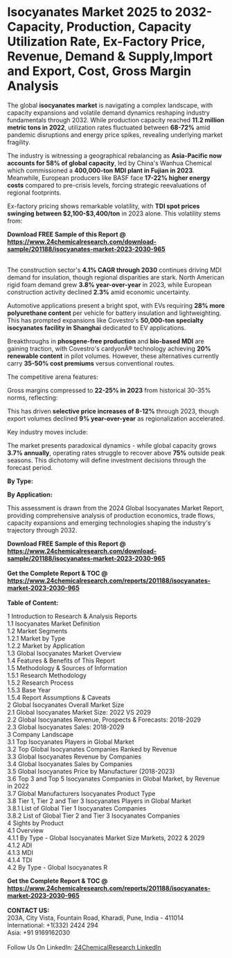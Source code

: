 <h1>Isocyanates Market 2025 to 2032- Capacity, Production, Capacity Utilization Rate, Ex-Factory Price, Revenue, Demand &amp; Supply,Import and Export, Cost, Gross Margin Analysis</h1><p>The global <strong>isocyanates market</strong> is navigating a complex landscape, with capacity expansions and volatile demand dynamics reshaping industry fundamentals through 2032. While production capacity reached <strong>11.2 million metric tons in 2022</strong>, utilization rates fluctuated between <strong>68-72%</strong> amid pandemic disruptions and energy price spikes, revealing underlying market fragility.</p><p>The industry is witnessing a geographical rebalancing as <strong>Asia-Pacific now accounts for 58% of global capacity</strong>, led by China's Wanhua Chemical which commissioned a <strong>400,000-ton MDI plant in Fujian in 2023</strong>. Meanwhile, European producers like BASF face <strong>17-22% higher energy costs</strong> compared to pre-crisis levels, forcing strategic reevaluations of regional footprints.</p><p>Ex-factory pricing shows remarkable volatility, with <strong>TDI spot prices swinging between $2,100-$3,400/ton</strong> in 2023 alone. This volatility stems from:</p><div><b>Download FREE Sample of this Report @ 
            <a href="https://www.24chemicalresearch.com/download-sample/201188/isocyanates-market-2023-2030-965">
            https://www.24chemicalresearch.com/download-sample/201188/isocyanates-market-2023-2030-965</a></b></div><br><p>The construction sector's <strong>4.1% CAGR through 2030</strong> continues driving MDI demand for insulation, though regional disparities are stark. North American rigid foam demand grew <strong>3.8% year-over-year</strong> in 2023, while European construction activity declined <strong>2.3%</strong> amid economic uncertainty.</p><p>Automotive applications present a bright spot, with EVs requiring <strong>28% more polyurethane content</strong> per vehicle for battery insulation and lightweighting. This has prompted expansions like Covestro's <strong>50,000-ton specialty isocyanates facility in Shanghai</strong> dedicated to EV applications.</p><p>Breakthroughs in <strong>phosgene-free production</strong> and <strong>bio-based MDI</strong> are gaining traction, with Covestro's cardyonÂ® technology achieving <strong>20% renewable content</strong> in pilot volumes. However, these alternatives currently carry <strong>35-50% cost premiums</strong> versus conventional routes.</p><p>The competitive arena features:</p><p>Gross margins compressed to <strong>22-25% in 2023</strong> from historical 30-35% norms, reflecting:</p><p>This has driven <strong>selective price increases of 8-12%</strong> through 2023, though export volumes declined <strong>9% year-over-year</strong> as regionalization accelerated.</p><p>Key industry moves include:</p><p>The market presents paradoxical dynamics - while global capacity grows <strong>3.7% annually</strong>, operating rates struggle to recover above <strong>75%</strong> outside peak seasons. This dichotomy will define investment decisions through the forecast period.</p><p><strong>By Type:</strong></p><p><strong>By Application:</strong></p><p>This assessment is drawn from the 2024 Global Isocyanates Market Report, providing comprehensive analysis of production economics, trade flows, capacity expansions and emerging technologies shaping the industry's trajectory through 2032.</p><div><b>Download FREE Sample of this Report @ 
            <a href="https://www.24chemicalresearch.com/download-sample/201188/isocyanates-market-2023-2030-965">
            https://www.24chemicalresearch.com/download-sample/201188/isocyanates-market-2023-2030-965</a></b></div><br><div><b>Get the Complete Report & TOC @ 
            <a href="https://www.24chemicalresearch.com/reports/201188/isocyanates-market-2023-2030-965">
            https://www.24chemicalresearch.com/reports/201188/isocyanates-market-2023-2030-965</a></b></div><br>
            <b>Table of Content:</b><p>1 Introduction to Research & Analysis Reports<br />
    1.1 Isocyanates Market Definition<br />
    1.2 Market Segments<br />
        1.2.1 Market by Type<br />
        1.2.2 Market by Application<br />
    1.3 Global Isocyanates Market Overview<br />
    1.4 Features & Benefits of This Report<br />
    1.5 Methodology & Sources of Information<br />
        1.5.1 Research Methodology<br />
        1.5.2 Research Process<br />
        1.5.3 Base Year<br />
        1.5.4 Report Assumptions & Caveats<br />
2 Global Isocyanates Overall Market Size<br />
    2.1 Global Isocyanates Market Size: 2022 VS 2029<br />
    2.2 Global Isocyanates Revenue, Prospects & Forecasts: 2018-2029<br />
    2.3 Global Isocyanates Sales: 2018-2029<br />
3 Company Landscape<br />
    3.1 Top Isocyanates Players in Global Market<br />
    3.2 Top Global Isocyanates Companies Ranked by Revenue<br />
    3.3 Global Isocyanates Revenue by Companies<br />
    3.4 Global Isocyanates Sales by Companies<br />
    3.5 Global Isocyanates Price by Manufacturer (2018-2023)<br />
    3.6 Top 3 and Top 5 Isocyanates Companies in Global Market, by Revenue in 2022<br />
    3.7 Global Manufacturers Isocyanates Product Type<br />
    3.8 Tier 1, Tier 2 and Tier 3 Isocyanates Players in Global Market<br />
        3.8.1 List of Global Tier 1 Isocyanates Companies<br />
        3.8.2 List of Global Tier 2 and Tier 3 Isocyanates Companies<br />
4 Sights by Product<br />
    4.1 Overview<br />
        4.1.1 By Type - Global Isocyanates Market Size Markets, 2022 & 2029<br />
        4.1.2 ADI<br />
        4.1.3 MDI<br />
        4.1.4 TDI<br />
    4.2 By Type - Global Isocyanates R</p><div><b>Get the Complete Report & TOC @ 
            <a href="https://www.24chemicalresearch.com/reports/201188/isocyanates-market-2023-2030-965">
            https://www.24chemicalresearch.com/reports/201188/isocyanates-market-2023-2030-965</a></b></div><br><b>CONTACT US:</b><br>
            203A, City Vista, Fountain Road, Kharadi, Pune, India - 411014<br>
            International: +1(332) 2424 294<br>
            Asia: +91 9169162030 <br><br>
            Follow Us On LinkedIn: <a href="https://www.linkedin.com/company/24chemicalresearch/">24ChemicalResearch LinkedIn</a>